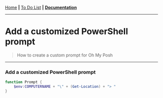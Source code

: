 [Home](../README.md) __|__ [To Do List](TODO.md) __|__ **[Documentation](../README.md)**

---

# Add a customized PowerShell prompt

> How to create a custom prompt for Oh My Posh

---

### Add a customized PowerShell prompt

```powershell
function Prompt {
    $env:COMPUTERNAME + "\" + (Get-Location) + "> "
}
```

### 